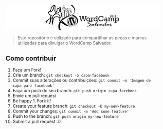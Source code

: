 ![WordCamp Salvador](WordCamp-Salvador.png "WordCamp Salvador")

> Este repositório é utilizado para compartilhar as peças e marcas utilizadas para divulgar o WordCamp Salvador.

## Como contribuir

1. Faça um Fork!
2. Crie um branch: `git checkout -b capa-facebook`
3. Commit suas alterações ou contribuições: `git commit -m 'Imagem de capa para facebook'`
4. Faça um push do seu branch: `git push origin capa-facebook`
5. Envie um pull request
6. Be happy 1. Fork it!
2. Create your feature branch: `git checkout -b my-new-feature`
3. Commit your changes: `git commit -m 'Add some feature'`
4. Push to the branch: `git push origin my-new-feature`
5. Submit a pull request :D
